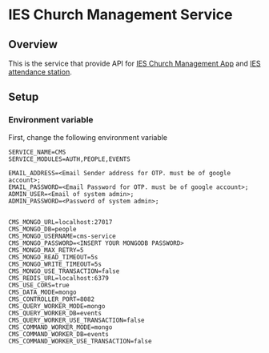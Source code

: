 # IES Church Management Service

## Overview
This is the service that provide API for [IES Church Management App](https://github.com/Goldwin/ies-cms-webapp) and [IES attendance station](https://github.com/Goldwin/iespik_attendance_station).

## Setup

### Environment variable
First, change the following environment variable 

```
SERVICE_NAME=CMS
SERVICE_MODULES=AUTH,PEOPLE,EVENTS

EMAIL_ADDRESS=<Email Sender address for OTP. must be of google account>;
EMAIL_PASSWORD=<Email Password for OTP. must be of google account>;
ADMIN_USER=<Email of system admin>;
ADMIN_PASSWORD=<Password of system admin>;


CMS_MONGO_URL=localhost:27017
CMS_MONGO_DB=people
CMS_MONGO_USERNAME=cms-service
CMS_MONGO_PASSWORD=<INSERT YOUR MONGODB PASSWORD>
CMS_MONGO_MAX_RETRY=5
CMS_MONGO_READ_TIMEOUT=5s
CMS_MONGO_WRITE_TIMEOUT=5s
CMS_MONGO_USE_TRANSACTION=false
CMS_REDIS_URL=localhost:6379
CMS_USE_CORS=true
CMS_DATA_MODE=mongo
CMS_CONTROLLER_PORT=8082
CMS_QUERY_WORKER_MODE=mongo
CMS_QUERY_WORKER_DB=events
CMS_QUERY_WORKER_USE_TRANSACTION=false
CMS_COMMAND_WORKER_MODE=mongo
CMS_COMMAND_WORKER_DB=events
CMS_COMMAND_WORKER_USE_TRANSACTION=false
```